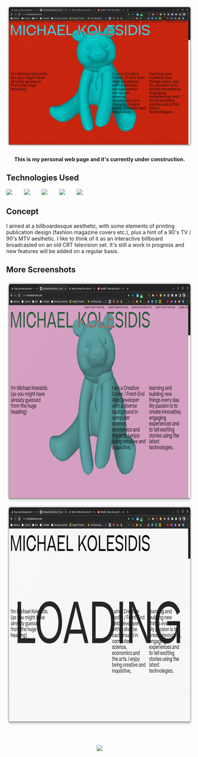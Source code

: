 <div align="center">
  <img src="./assets/screenshot-default.png" width="600px">
  <h4>This is my personal web page and it's currently under construction.</h4>
</div>



## Technologies Used

<a href="https://p5js.org/"><img src="https://github.com/michaelkolesidis/tech-icons/blob/main/icons/p5js/p5js.svg" height="50px"/></a>
&nbsp;&nbsp;&nbsp;&nbsp;&nbsp;&nbsp;
<a href="https://en.wikipedia.org/wiki/JavaScript"><img src="https://github.com/michaelkolesidis/tech-icons/blob/main/icons/javascript/javascript-original.svg" height="50px" /></a>
&nbsp;&nbsp;&nbsp;&nbsp;&nbsp;&nbsp;
<a href="https://sass-lang.com/"><img src="https://github.com/michaelkolesidis/tech-icons/blob/main/icons/sass/sass-original.svg" height="50px" /></a>
&nbsp;&nbsp;&nbsp;&nbsp;&nbsp;&nbsp;
<a href="https://www.npmjs.com/"><img src="https://github.com/michaelkolesidis/tech-icons/blob/main/icons/npm/npm-original-wordmark.svg" height="50px" /></a>
&nbsp;&nbsp;&nbsp;&nbsp;&nbsp;&nbsp;
<a href="https://en.wikipedia.org/wiki/HTML5"><img src="https://github.com/michaelkolesidis/tech-icons/blob/main/icons/html5/html5-plain.svg" height="50px" /></a>



## Concept

I aimed at a billboardesque aesthetic, with some elements of printing publication design (fashion magazine covers etc.), plus a hint of a 90's TV / 90's MTV aesthetic. I like to think of it as an interactive billboard broadcasted on an old CRT television set. It's still a work in progress and new features will be added on a regular basis.


## More Screenshots

<img src="./assets/screenshot-random.png" height="600px">
<img src="./assets/screenshot-loading.png" height="600px">



[//]: # (Free Software)
<div align="center">
  <br>
  <br>

  <a href="https://github.com/michaelkolesidis/made-with-linux" target="_blank"><img src="https://upload.wikimedia.org/wikipedia/commons/thumb/f/f9/Made_with_Linux.png/240px-Made_with_Linux.png" height="200px"></a>
</div>
